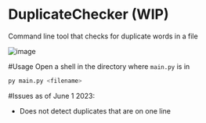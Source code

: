# DuplicateChecker (WIP)

Command line tool that checks for duplicate words in a file

![image](https://github.com/speckly/DuplicateChecker/assets/60218942/153173a7-b3cd-438b-a25e-4a84796c938f)

#Usage 
Open a shell in the directory where ```main.py``` is in
```sh
py main.py <filename>
```

#Issues as of June 1 2023:
- Does not detect duplicates that are on one line
